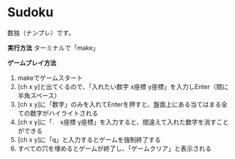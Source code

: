 # Sudoku
数独（ナンプレ）です。

**実行方法**
ターミナルで「make」

**ゲームプレイ方法**
1. makeでゲームスタート
2. [ch x y]と出てくるので、「入れたい数字 x座標 y座標」を入力しEnter（間に半角スペース）
3. [ch x y]に「数字」のみを入れてEnterを押すと、盤面上にある当てはまる全ての数字がハイライトされる
4. [ch x y]に「.　x座標 y座標」を入力すると、間違えて入れた数字を消すことができる
5. [ch x y]に「q」と入力するとゲームを強制終了する
6. すべての穴を埋めるとゲームが終了し、「ゲームクリア」と表示される
